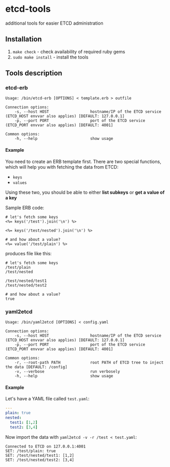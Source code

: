 # etcd-tools
additional tools for easier ETCD administration

## Installation

1. ```make check``` - check availability of required ruby gems
2. ```sudo make install``` - install the tools

## Tools description

### etcd-erb

```
Usage: /bin/etcd-erb [OPTIONS] < template.erb > outfile

Connection options:
    -s, --host HOST                  hostname/IP of the ETCD service (ETCD_HOST envvar also applies) [DEFAULT: 127.0.0.1]
    -p, --port PORT                  port of the ETCD service (ETCD_PORT envvar also applies) [DEFAULT: 4001]

Common options:
    -h, --help                       show usage
```

#### Example

You need to create an ERB template first. There are two special functions, which will help you with fetching the data from ETCD:
- ```keys```
- ```values```

Using these two, you should be able to either **list subkeys** or **get a value of a key**

Sample ERB code:
```erb
# let's fetch some keys
<%= keys('/test').join('\n') %>

<%= keys('/test/nested').join('\n') %>

# and how about a value?
<%= value('/test/plain') %>
```

produces file like this:
```
# let's fetch some keys
/test/plain
/test/nested

/test/nested/test1
/test/nested/test2

# and how about a value?
true
```

### yaml2etcd
```
Usage: /bin/yaml2etcd [OPTIONS] < config.yaml

Connection options:
    -s, --host HOST                  hostname/IP of the ETCD service (ETCD_HOST envvar also applies) [DEFAULT: 127.0.0.1]
    -p, --port PORT                  port of the ETCD service (ETCD_PORT envvar also applies) [DEFAULT: 4001]

Common options:
    -r, --root-path PATH             root PATH of ETCD tree to inject the data [DEFAULT: /config]
    -v, --verbose                    run verbosely
    -h, --help                       show usage
```
#### Example

Let's have a YAML file called ```test.yaml```:
```yaml
---
plain: true
nested:
  test1: [1,2]
  test2: [3,4]
```

Now import the data with ```yaml2etcd -v -r /test < test.yaml```:

```
Connected to ETCD on 127.0.0.1:4001
SET: /test/plain: true
SET: /test/nested/test1: [1,2]
SET: /test/nested/test2: [3,4]
```
